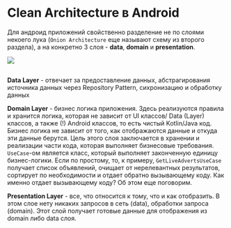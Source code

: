 # Clean Architecture в Android

Для андроид приложений свойственно разделение не по слоями некоего лука (`Onion Architecture` еще называют схему из второго раздела), а на конкретно 3 слоя - **data**, **domain** и **presentation**.

![](https://ucarecdn.com/5b09949f-2a6e-4898-a10e-71526b73046f/)

![](data:image/gif;base64,R0lGODlhAQABAPABAP///wAAACH5BAEKAAAALAAAAAABAAEAAAICRAEAOw== "Click and drag to move")

**Data Layer** - отвечает за предоставление данных, абстрагирования источника данных через Repository Pattern, сихронизацию и обработку данных

**Domain Layer** - бизнес логика приложения. Здесь реализуются правила и хранится логика, которая не зависит от UI классов/ Data (Layer) классов, а также (!) Android классов, то есть чистый Kotlin/Java код. Бизнес логика не зависит от того, как отображаются данные и откуда эти данные берутся. Цель этого слоя заключается в хранении и реализации части кода, которая выполняет бизнесовые требования. `UseCase`-ом является класс, который выполняет законченную единицу бизнес-логики. Если по простому, то, к примеру, `GetLiveAdvertsUseCase` получает список объявлений, очищает от нерелевантных  результатов, сортирует по необходимости и отдает обратно вызывающему коду. Как именно отдает вызывающему коду? Об этом еще поговорим.

**Presentation Layer** - все, что относится к тому, что и как отобразить. В этом слое нету никаких запросов в сеть (data), обработки запроса (domain). Этот слой получает готовые данные для отображения из domain либо data слоя.
